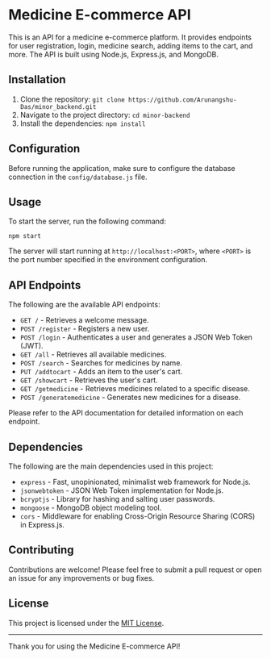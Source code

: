 # Medicine E-commerce API

This is an API for a medicine e-commerce platform. It provides endpoints for user registration, login, medicine search, adding items to the cart, and more. The API is built using Node.js, Express.js, and MongoDB.

## Installation

1. Clone the repository: `git clone https://github.com/Arunangshu-Das/minor_backend.git`
2. Navigate to the project directory: `cd minor-backend`
3. Install the dependencies: `npm install`

## Configuration

Before running the application, make sure to configure the database connection in the `config/database.js` file.

## Usage

To start the server, run the following command:

```
npm start
```

The server will start running at `http://localhost:<PORT>`, where `<PORT>` is the port number specified in the environment configuration.

## API Endpoints

The following are the available API endpoints:

- `GET /` - Retrieves a welcome message.
- `POST /register` - Registers a new user.
- `POST /login` - Authenticates a user and generates a JSON Web Token (JWT).
- `GET /all` - Retrieves all available medicines.
- `POST /search` - Searches for medicines by name.
- `PUT /addtocart` - Adds an item to the user's cart.
- `GET /showcart` - Retrieves the user's cart.
- `GET /getmedicine` - Retrieves medicines related to a specific disease.
- `POST /generatemedicine` - Generates new medicines for a disease.

Please refer to the API documentation for detailed information on each endpoint.

## Dependencies

The following are the main dependencies used in this project:

- `express` - Fast, unopinionated, minimalist web framework for Node.js.
- `jsonwebtoken` - JSON Web Token implementation for Node.js.
- `bcryptjs` - Library for hashing and salting user passwords.
- `mongoose` - MongoDB object modeling tool.
- `cors` - Middleware for enabling Cross-Origin Resource Sharing (CORS) in Express.js.

## Contributing

Contributions are welcome! Please feel free to submit a pull request or open an issue for any improvements or bug fixes.

## License

This project is licensed under the [MIT License](LICENSE).

---

Thank you for using the Medicine E-commerce API!
